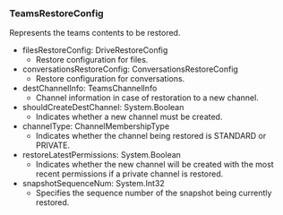 ### TeamsRestoreConfig
Represents the teams contents to be restored.

- filesRestoreConfig: DriveRestoreConfig
  - Restore configuration for files.
- conversationsRestoreConfig: ConversationsRestoreConfig
  - Restore configuration for conversations.
- destChannelInfo: TeamsChannelInfo
  - Channel information in case of restoration to a new channel.
- shouldCreateDestChannel: System.Boolean
  - Indicates whether a new channel must be created.
- channelType: ChannelMembershipType
  - Indicates whether the channel being restored is STANDARD or PRIVATE.
- restoreLatestPermissions: System.Boolean
  - Indicates whether the new channel will be created with the most recent permissions if a private channel is restored.
- snapshotSequenceNum: System.Int32
  - Specifies the sequence number of the snapshot being currently restored.
